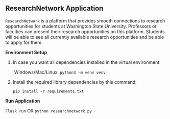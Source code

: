 ## ResearchNetwork Application

`ResearchNetwork` is a platform that provides smooth connections to research opportunities for students at Washington State University. Professors or faculties can present their research opportunities on this platform. Students will be able to see all currently available research opportunities and be able to apply for them.

**Environment Setup**

1. In case you want all dependencies installed in the virtual environment

   ​	Windows/Mac/Linux: `python3 -m venv venv`

2. Install the required library dependencies by this command:

   `pip install -r requirements.txt`



**Run Application**

`Flask run` OR `python researchnetwork.py` 



 
